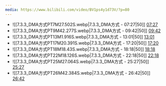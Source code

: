 ```yaml
---
media: https://www.bilibili.com/video/BV1ps4y1d73V/?p=80
---
```


- ![[7.3.3_DMA方式PT7M27.502S.webp|7.3.3_DMA方式 - 07:27|50]] [07:27](https://www.bilibili.com/video/BV1ps4y1d73V/?p=80&t=447.502472#t=07:27.50) 
- ![[7.3.3_DMA方式PT9M42.277S.webp|7.3.3_DMA方式 - 09:42|50]] [09:42](https://www.bilibili.com/video/BV1ps4y1d73V/?p=80&t=582.276858#t=09:42.28) 
- ![[7.3.3_DMA方式PT13M1.916S.webp|7.3.3_DMA方式 - 13:01|50]] [13:01](https://www.bilibili.com/video/BV1ps4y1d73V/?p=80&t=781.915506#t=13:01.92) 
- ![[7.3.3_DMA方式PT17M20.391S.webp|7.3.3_DMA方式 - 17:20|50]] [17:20](https://www.bilibili.com/video/BV1ps4y1d73V/?p=80&t=1040.391199#t=17:20.39) 
- ![[7.3.3_DMA方式PT18M18.43S.webp|7.3.3_DMA方式 - 18:18|50]] [18:18](https://www.bilibili.com/video/BV1ps4y1d73V/?p=80&t=1098.430116#t=18:18.43) 
- ![[7.3.3_DMA方式PT22M18.126S.webp|7.3.3_DMA方式 - 22:18|50]] [22:18](https://www.bilibili.com/video/BV1ps4y1d73V/?p=80&t=1338.125565#t=22:18.13) 
- ![[7.3.3_DMA方式PT25M27.064S.webp|7.3.3_DMA方式 - 25:27|50]] [25:27](https://www.bilibili.com/video/BV1ps4y1d73V/?p=80&t=1527.064039#t=25:27.06) 
- ![[7.3.3_DMA方式PT26M42.384S.webp|7.3.3_DMA方式 - 26:42|50]] [26:42](https://www.bilibili.com/video/BV1ps4y1d73V/?p=80&t=1602.384284#t=26:42.38) 
